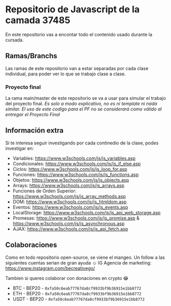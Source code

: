 # Repositorio de Javascript de la camada 37485

En este repositorio vas a encontar todo el contenido usado durante la cursada.

## Ramas/Branchs

Las ramas de este repositorio van a estar separadas por cada clase individual, para poder ver lo que se trabajo clase a clase.

### Proyecto final

La rama main/master de este repositorio se va a usar para simular el trabajo del proyecto final. *Es solo a modo explicativo, no es ni template ni nada similar. El uso de este codigo para el PF no se considerará como válido al entregar el Proyecto Final*


## Información extra

Si te interesa seguir investigando por cada continedio de la clase, podes investigar en:
* Variables: https://www.w3schools.com/js/js_variables.asp
* Condicionales: https://www.w3schools.com/js/js_if_else.asp
* Ciclos: https://www.w3schools.com/js/js_loop_for.asp
* Funciones: https://www.w3schools.com/js/js_functions.asp
* Objetos: https://www.w3schools.com/js/js_objects.asp
* Arrays: https://www.w3schools.com/js/js_arrays.asp
* Funciones de Orden Superior: https://www.w3schools.com/js/js_array_methods.asp
* DOM: https://www.w3schools.com/js/js_htmldom.asp
* Eventos: https://www.w3schools.com/js/js_events.asp
* LocalStorage: https://www.w3schools.com/js/js_api_web_storage.asp
* Promesas: https://www.w3schools.com/js/js_promise.asp & https://www.w3schools.com/js/js_asynchronous.asp
* AJAX: https://www.w3schools.com/js/js_api_fetch.asp

## Colaboraciones

Como en todo repositorio open-source, se viene el mangeo. Un follow a las siguientes cuentas serian de gran ayuda ☺
IG Agencia de marketing: https://www.instagram.com/becreativego/

Tambien si queres colaborar con donaciones en crypto 😂
* BTC - BEP20 - `0xfa50c6eab77767da8cf9933bf9b36915e1bb8772`
* ETH - BEP20 - `0xfa50c6eab77767da8cf9933bf9b36915e1bb8772`
* USDT - BEP20 - `0xfa50c6eab77767da8cf9933bf9b36915e1bb8772`
